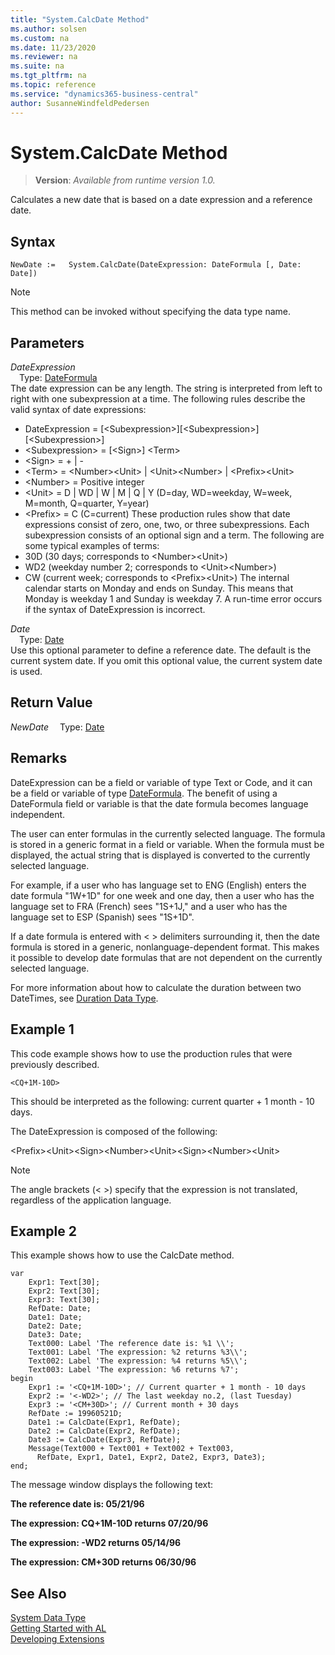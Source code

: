 ```yaml
---
title: "System.CalcDate Method"
ms.author: solsen
ms.custom: na
ms.date: 11/23/2020
ms.reviewer: na
ms.suite: na
ms.tgt_pltfrm: na
ms.topic: reference
ms.service: "dynamics365-business-central"
author: SusanneWindfeldPedersen
---
```

[//]: # (START>DO_NOT_EDIT)
[//]: # (IMPORTANT:Do not edit any of the content between here and the END>DO_NOT_EDIT.)
[//]: # (Any modifications should be made in the .xml files in the ModernDev repo.)
# System.CalcDate Method
> **Version**: _Available from runtime version 1.0._

Calculates a new date that is based on a date expression and a reference date.


## Syntax
```
NewDate :=   System.CalcDate(DateExpression: DateFormula [, Date: Date])
```
> [!NOTE]
> This method can be invoked without specifying the data type name.
## Parameters
*DateExpression*  
&emsp;Type: [DateFormula](../dateformula/dateformula-data-type.md)  
The date expression can be any length. The string is interpreted from left to right with one subexpression at a time. The following rules describe the valid syntax of date expressions:
-   DateExpression = [\<Subexpression\>][\<Subexpression\>][\<Subexpression\>]
-   \<Subexpression\> = [\<Sign\>] \<Term\>
-   \<Sign\> = + | -
-   \<Term\> = \<Number\>\<Unit\> | \<Unit\>\<Number\> | \<Prefix\>\<Unit\>
-   \<Number\> = Positive integer
-   \<Unit\> = D | WD | W | M | Q | Y (D=day, WD=weekday, W=week, M=month, Q=quarter, Y=year)
-   \<Prefix\> = C (C=current)
These production rules show that date expressions consist of zero, one, two, or three subexpressions. Each subexpression consists of an optional sign and a term. The following are some typical examples of terms:
-   30D (30 days; corresponds to \<Number\>\<Unit\>)
-   WD2 (weekday number 2; corresponds to \<Unit\>\<Number\>)
-   CW (current week; corresponds to \<Prefix\>\<Unit\>)
The internal calendar starts on Monday and ends on Sunday. This means that Monday is weekday 1 and Sunday is weekday 7. A run-time error occurs if the syntax of DateExpression is incorrect.
          
*Date*  
&emsp;Type: [Date](../date/date-data-type.md)  
Use this optional parameter to define a reference date. The default is the current system date. If you omit this optional value, the current system date is used.  


## Return Value
*NewDate*
&emsp;Type: [Date](../date/date-data-type.md)



[//]: # (IMPORTANT: END>DO_NOT_EDIT)


## Remarks

DateExpression can be a field or variable of type Text or Code, and it can be a field or variable of type [DateFormula](../../methods-auto/dateformula/dateformula-data-type.md). The benefit of using a DateFormula field or variable is that the date formula becomes language independent.  

The user can enter formulas in the currently selected language. The formula is stored in a generic format in a field or variable. When the formula must be displayed, the actual string that is displayed is converted to the currently selected language.  

For example, if a user who has language set to ENG \(English\) enters the date formula "1W+1D" for one week and one day, then a user who has the language set to FRA \(French\) sees "1S+1J," and a user who has the language set to ESP \(Spanish\) sees "1S+1D".  

If a date formula is entered with \< > delimiters surrounding it, then the date formula is stored in a generic, nonlanguage-dependent format. This makes it possible to develop date formulas that are not dependent on the currently selected language.  

For more information about how to calculate the duration between two DateTimes, see [Duration Data Type](../library.md).  

## Example 1

This code example shows how to use the production rules that were previously described.  

```al
<CQ+1M-10D>  
```  

This should be interpreted as the following: current quarter + 1 month - 10 days.  

The DateExpression is composed of the following:  

\<Prefix>\<Unit>\<Sign>\<Number>\<Unit>\<Sign>\<Number>\<Unit>  

> [!NOTE]  
> The angle brackets \(\< >\) specify that the expression is not translated, regardless of the application language. <!-- For more information about multilanguage capabilities with date formulas, see [Developing Multilanguage-Enabled Applications](Developing-Multilanguage-Enabled-Applications.md).  -->

## Example 2

This example shows how to use the CalcDate method.  

```al
var
    Expr1: Text[30];
    Expr2: Text[30];
    Expr3: Text[30];
    RefDate: Date;
    Date1: Date;
    Date2: Date;
    Date3: Date;
    Text000: Label 'The reference date is: %1 \\';  
    Text001: Label 'The expression: %2 returns %3\\';  
    Text002: Label 'The expression: %4 returns %5\\';  
    Text003: Label 'The expression: %6 returns %7';
begin
    Expr1 := '<CQ+1M-10D>'; // Current quarter + 1 month - 10 days  
    Expr2 := '<-WD2>'; // The last weekday no.2, (last Tuesday)  
    Expr3 := '<CM+30D>'; // Current month + 30 days  
    RefDate := 19960521D;  
    Date1 := CalcDate(Expr1, RefDate);  
    Date2 := CalcDate(Expr2, RefDate);  
    Date3 := CalcDate(Expr3, RefDate);  
    Message(Text000 + Text001 + Text002 + Text003,  
      RefDate, Expr1, Date1, Expr2, Date2, Expr3, Date3);  
end;
```  

The message window displays the following text:  

**The reference date is: 05/21/96**  

**The expression: CQ+1M-10D returns 07/20/96**  

**The expression: -WD2 returns 05/14/96**  

**The expression: CM+30D returns 06/30/96**  

 
## See Also

[System Data Type](system-data-type.md)  
[Getting Started with AL](../../devenv-get-started.md)  
[Developing Extensions](../../devenv-dev-overview.md)